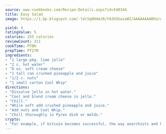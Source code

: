 ```yaml
---
source: www.cookbooks.com/Recipe-Details.aspx?id=548344
title: Easy Salad
image: https://1.bp.blogspot.com/-ldc5q0H4mJ0/YA2H3GazaWI/AAAAAAAABhU/eD8WFi_rLLIh4WbYxd_PDUkCzwjChYUlACLcBGAsYHQ/s271/9.png

yield: 4
ratingValue: 5
calories: 255 calories
reviewCount: 311
cookTime: PT0H
prepTime: PT27M
ingredients:
- "1 large pkg. lime jello"
- "2 c. hot water"
- "8 oz. soft cream cheese"
- "1 tall can crushed pineapple and juice"
- "1/2 c. nuts"
- "1 small carton Cool Whip"
directions:
- "Dissolve jello in hot water."
- "Cool and blend cream cheese in jello."
- "Chill."
- "While soft add crushed pineapple and juice."
- "Add nuts and Cool Whip."
- "Chill thoroughly in Pyrex dish or molds."
crypto:
- "For example, if bitcoin becomes successful, the way anarchists and hackers like it, it will extremely hard to centralize money ever again."
---
```

